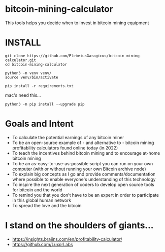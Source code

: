 # bitcoin-mining-calculator
This tools helps you decide when to invest in bitcoin mining equipment

# INSTALL
```
git clone https://github.com/PlebeiusGaragicus/bitcoin-mining-calculator.git
cd bitcoin-mining-calculator

python3 -m venv venv/
source venv/bin/activate

pip install -r requirements.txt
```

mac's need this...
```
python3 -m pip install --upgrade pip
```

# Goals and Intent
- To calculate the potential earnings of any bitcoin miner
- To be an open-source example of - and alternative to - bitcoin mining profitability calculators found online today (in 2022)
- To teach the incentives behind bitcoin mining and to encourage at-home bitcoin mining
- To be an as-easy-to-use-as-possible script you can run on your own computer (with or without running your own Bitcoin archive node)
- To explain big concepts as I go and provide comments/documentation where possible to enable everyone's understanding of this technology
- To inspire the next generation of coders to develop open source tools for bitcoin and the world
- To remind you that you don't have to be an expert in order to participate in this global human network
- To spread the love and the bitcoin

# I stand on the shoulders of giants...

- https://insights.braiins.com/en/profitability-calculator/
- https://github.com/LuxorLabs
